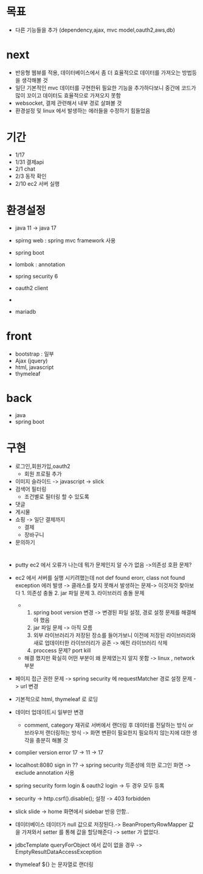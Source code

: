 # 목표
- 다른 기능들을 추가 (dependency,ajax, mvc model,oauth2,aws,db)
# next
- 반응형 웹뷰를 적용, 데이터베이스에서 좀 더 효율적으로 데이터를 가져오는 방법등을 생각해볼 것
- 일단 기본적인 mvc 데이터를 구현한뒤 필요한 기능을 추가하다보니 중간에 코드가 많이 꼬이고 데이터도 효율적으로 가져오지 못함
- websocket, 결제 관련해서 내부 경로 살펴볼 것
- 환경설정 및 linux 에서 발생하는 에러들을 수정하기 힘들었음
# 기간
- 1/17 
- 1/31 결제api 
- 2/1 chat
- 2/3 동작 확인
- 2/10 ec2 서버 실행
# 환경설정
- java 11 -> java 17
- spirng web : spring mvc framework 사용
- spring boot
- lombok : annotation

- spring security 6
- oauth2 client
- 
- mariadb 
    
# front
- bootstrap : 일부 
- Ajax (jquery) 
- html, javascript
- thymeleaf
# back
- java
- spring boot

# 구현
- 로그인,회원가입,oauth2
  - 회원 프로필 추가 
- 이미지 슬라이드 -> javascript -> slick
- 검색어 필터링
  - 조건별로 필터링 할 수 있도록
- 댓글
- 게시물
- 쇼핑 -> 일단 결제까지 
  - 결제
  - 장바구니    
- 문의하기

#
- putty ec2 에서 오류가 나는데 뭐가 문제인지 알 수가 없음
->의존성 호환 문제?
- ec2 에서 서버를 실행 시키려했는데 not def found erorr, class not found exception 에러 발생 -> 클래스를 찾지 못해서 발생하는 문제-> 이것저것 찾아보다 1. 의존성 충돌 2. jar 파일 문제 3. 라이브러리 충돌 문제
  - 1. spring boot version 변경 -> 변경된 파일 설정, 경로 설정 문제를 해결해야 했음
    2. jar 파일 문제 -> 아직 모름
    3. 외부 라이브러리가 저장된 장소를 들어가보니 이전에 저장된 라이브러리와 새로 업데이터한 라이브러리가 공존 -> 예전 라이브러리 삭제
    4. proccess 문제? port kill
  - 해결 했지만 확실히 어떤 부분이 왜 문제였는지 알지 못함 -> linux , network 부분
- 페이지 접근 권한 문제  -> spring security 에 requestMatcher 경로 설정 문제 -> url 변경
  
- 기본적으로 html, thymeleaf 로 로딩
- 데이터 업데이트시 일부만 변경
  - comment, category 재귀로 서버에서 랜더링 후 데이터를 전달하는 방식 or 브라우저 랜더링하는 방식 -> 화면 변환이 필요한지 필요하지 않는지에 대한 생각을 충분히 해볼 것
- complier version error 17 -> 11 -> 17
- localhost:8080 sign in ?? -> spring security 의존성에 의한 로그인 화면 -> exclude annotation 사용
- spring security form login & oauth2 login -> 두 경우 모두 등록
- security -> http.csrf().disable(); 설정 -> 403 forbidden 

- slick slide -> home 화면에서 sidebar 반응 안함..
- 데이터베이스 데이터가 null 값으로 저장된다.-> BeanPropertyRowMapper 값을 가져와서 setter 를 통해 값을 할당해준다 -> setter 가 없었다.

- jdbcTemplate queryForObject 에서 값이 없을 경우 -> EmptyResultDataAccessException
- thymeleaf ${} 는 문자열로 랜더링 
